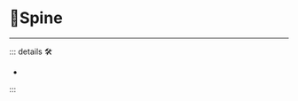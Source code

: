 # 🔷<soma>Spine</soma>

---

<!-- =================================================== -->
<!-- =================================================== -->
<!-- =================================================== -->
<!-- =================================================== -->
<!-- =================================================== -->
::: details 🛠

-

:::
